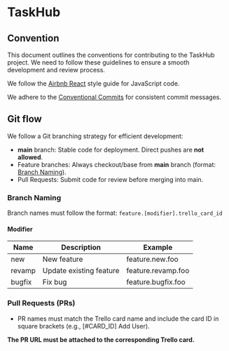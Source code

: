 # TaskHub

## Convention

This document outlines the conventions for contributing to the TaskHub project. We need to follow these guidelines to ensure a smooth development and review process.

We follow the [Airbnb React](https://airbnb.io/javascript/react/) style guide for JavaScript code.

We adhere to the [Conventional Commits](https://www.conventionalcommits.org/en/v1.0.0/#specification) for consistent commit messages.

## Git flow

We follow a Git branching strategy for efficient development:

- **main** branch: Stable code for deployment. Direct pushes are **not allowed**.
- Feature branches: Always checkout/base from **main** branch (format: [Branch Naming](#branch-naming)).
- Pull Requests: Submit code for review before merging into main.

### Branch Naming

Branch names must follow the format: `feature.[modifier].trello_card_id`

#### Modifier

| Name | Description | Example |
| ----------- | ----------- | ----------- |
| new | New feature | feature.new.foo |
| revamp | Update existing feature | feature.revamp.foo |
| bugfix | Fix bug | feature.bugfix.foo |

### Pull Requests (PRs)

- PR names must match the Trello card name and include the card ID in square brackets (e.g., [#CARD_ID] Add User).

**The PR URL must be attached to the corresponding Trello card.**
